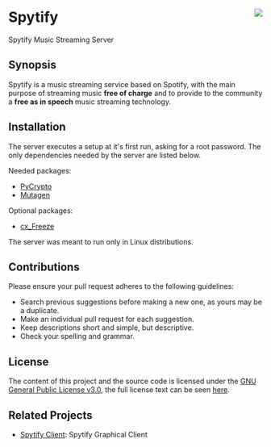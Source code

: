 # Spytify <img src="Others/icon.ico" align="right" />
Spytify Music Streaming Server

## Synopsis

Spytify is a music streaming service based on Spotify, with the main purpose of streaming music **free of charge** and to provide to the community a **free as in speech** music streaming technology.

## Installation

The server executes a setup at it's first run, asking for a root password. The only dependencies needed by the server are listed below.

Needed packages:
- [PyCrypto](https://github.com/dlitz/pycrypto)
- [Mutagen](https://github.com/quodlibet/mutagen)

Optional packages:
- [cx_Freeze](http://cx-freeze.sourceforge.net/)

The server was meant to run only in Linux distributions.

## Contributions

Please ensure your pull request adheres to the following guidelines:

- Search previous suggestions before making a new one, as yours may be a duplicate.
- Make an individual pull request for each suggestion.
- Keep descriptions short and simple, but descriptive.
- Check your spelling and grammar.

## License

The content of this project and the source code is licensed under the [GNU General Public License v3.0](https://www.gnu.org/licenses/gpl-3.0.en.html), the full license text can be seen [here](LICENSE).

## Related Projects

- [Spytify Client](https://github.com/flippym/spytify-client): Spytify Graphical Client
